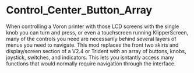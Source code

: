 # Control_Center_Button_Array

When controlling a Voron printer with those LCD screens with the single knob you can turn and press, or even a touchscreen running KlipperScreen, many of the controls you need are necessarily behind several layers of menus you need to navigate. This mod replaces the front two skirts and display/screen section of a V2.4 or Trident with an array of buttons, knobs, joystick, switches, and indicators. This lets you isntantly access many functions that would normally require navigation through the interface.
